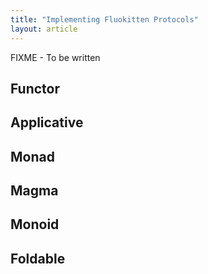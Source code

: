 ```yaml
---
title: "Implementing Fluokitten Protocols"
layout: article
---
```


FIXME - To be written

## Functor

## Applicative

## Monad

## Magma

## Monoid

## Foldable

